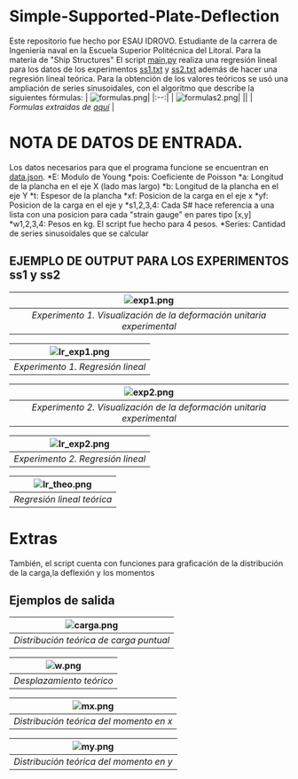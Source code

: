 # Simple-Supported-Plate-Deflection
Este repositorio fue hecho por ESAU IDROVO. Estudiante de la carrera de Ingeniería naval en la Escuela Superior Politécnica del Litoral. Para la materia de "Ship Structures"
El script [main,py](https://github.com/eiidrovo/Simple-Supported-Plate-Deflection/blob/main/main.py) realiza una regresión lineal para los datos de los experimentos [ss1.txt](https://github.com/eiidrovo/Simple-Supported-Plate-Deflection/blob/main/ss1.txt) y [ss2.txt](https://github.com/eiidrovo/Simple-Supported-Plate-Deflection/blob/main/ss2.txt) además de hacer una regresión lineal teórica.
Para la obtención de los valores teóricos se usó una ampliación de series sinusoidales, con el algoritmo que describe la siguientes fórmulas:
| ![formulas.png](https://www.efunda.com/formulae/solid_mechanics/plates/calculators/images/SSSS_PPoint_mx.gif)| 
|:--:| 
| ![formulas2.png](https://www.efunda.com/formulae/solid_mechanics/plates/calculators/images/SSSS_PPoint_my.gif)|
|| 
| *Formulas extraidas de [aquí](https://www.efunda.com/formulae/solid_mechanics/plates/calculators/SSSS_PPoint.cfm)* |

# NOTA DE DATOS DE ENTRADA.
Los datos necesarios para que el programa funcione se encuentran en [data.json](https://github.com/eiidrovo/Simple-Supported-Plate-Deflection/blob/main/data.json).
*E: Modulo de Young
*pois: Coeficiente de Poisson
*a: Longitud de la plancha en el eje X (lado mas largo)
*b: Longitud de la plancha en el eje Y
*t: Espesor de la plancha
*xf: Posicion de la carga en el eje x
*yf: Posicion de la carga en el eje y
*s1,2,3,4: Cada S# hace referencia a una lista con una posicion para cada "strain gauge" en pares tipo [x,y]
*w1,2,3,4: Pesos en kg. El script fue hecho para 4 pesos.
*Series: Cantidad de series sinusoidales que se calcular

## EJEMPLO DE OUTPUT PARA LOS EXPERIMENTOS ss1 y ss2
| ![exp1.png](https://github.com/eiidrovo/Simple-Supported-Plate-Deflection/blob/main/Simple%20supported/exp1.png) | 
|:--:| 
| *Experimento 1. Visualización de la deformación unitaria experimental* |

| ![lr_exp1.png](https://github.com/eiidrovo/Simple-Supported-Plate-Deflection/blob/main/Simple%20supported/Experimental1.png) | 
|:--:| 
| *Experimento 1. Regresión lineal* |

| ![exp2.png](https://github.com/eiidrovo/Simple-Supported-Plate-Deflection/blob/main/Simple%20supported/exp2.png) | 
|:--:| 
| *Experimento 2. Visualización de la deformación unitaria experimental* |

| ![lr_exp2.png](https://github.com/eiidrovo/Simple-Supported-Plate-Deflection/blob/main/Simple%20supported/Experimental2.png) | 
|:--:| 
| *Experimento 2. Regresión lineal* |

| ![lr_theo.png](https://github.com/eiidrovo/Simple-Supported-Plate-Deflection/blob/main/Simple%20supported/theory.png) | 
|:--:| 
| *Regresión lineal teórica* |

# Extras
También, el script cuenta con funciones para graficación de la distribución de la carga,la deflexión y los momentos
## Ejemplos de salida

| ![carga.png](https://github.com/eiidrovo/Simple-Supported-Plate-Deflection/blob/main/Simple%20supported/load.jpg) | 
|:--:| 
| *Distribución teórica de carga puntual* |

| ![w.png](https://github.com/eiidrovo/Simple-Supported-Plate-Deflection/blob/main/Simple%20supported/displacement.jpg) | 
|:--:| 
| *Desplazamiento teórico* |

| ![mx.png](https://github.com/eiidrovo/Simple-Supported-Plate-Deflection/blob/main/Simple%20supported/momentx.jpg) | 
|:--:| 
| *Distribución teórica del momento en x* |

| ![my.png](https://github.com/eiidrovo/Simple-Supported-Plate-Deflection/blob/main/Simple%20supported/momenty.jpg) | 
|:--:| 
| *Distribución teórica del momento en y* |
